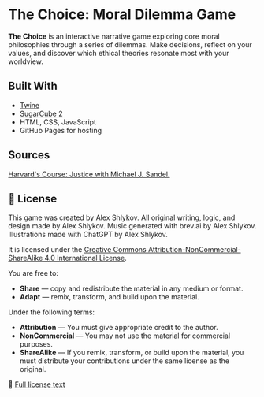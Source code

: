 # The Choice: Moral Dilemma Game

**The Choice** is an interactive narrative game exploring core moral philosophies through a series of dilemmas. Make decisions, reflect on your values, and discover which ethical theories resonate most with your worldview.

## Built With

- [Twine](https://twinery.org/)
- [SugarCube 2](https://www.motoslave.net/sugarcube/)
- HTML, CSS, JavaScript
- GitHub Pages for hosting

## Sources
[Harvard's Course: Justice with Michael J. Sandel.](https://sandel.scholars.harvard.edu/justice)


## 📄 License
This game was created by Alex Shlykov.
All original writing, logic, and design made by Alex Shlykov.
Music generated with brev.ai by Alex Shlykov.
Illustrations made with ChatGPT by Alex Shlykov.

It is licensed under the [Creative Commons Attribution-NonCommercial-ShareAlike 4.0 International License](https://creativecommons.org/licenses/by-nc-sa/4.0/).

You are free to:

- **Share** — copy and redistribute the material in any medium or format.
- **Adapt** — remix, transform, and build upon the material.

Under the following terms:

- **Attribution** — You must give appropriate credit to the author.
- **NonCommercial** — You may not use the material for commercial purposes.
- **ShareAlike** — If you remix, transform, or build upon the material, you must distribute your contributions under the same license as the original.

🔗 [Full license text](https://creativecommons.org/licenses/by-nc-sa/4.0/legalcode)

